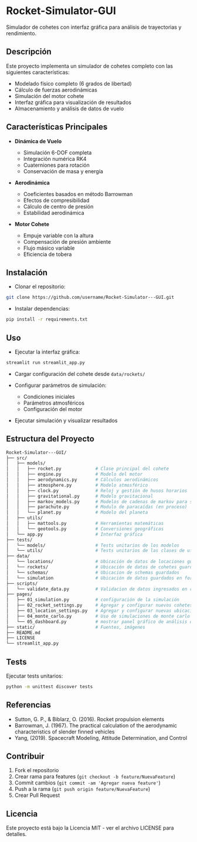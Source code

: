 # Rocket-Simulator-GUI

Simulador de cohetes con interfaz gráfica para análisis de trayectorias y rendimiento.

## Descripción

Este proyecto implementa un simulador de cohetes completo con las siguientes características:

- Modelado físico completo (6 grados de libertad)
- Cálculo de fuerzas aerodinámicas
- Simulación del motor cohete
- Interfaz gráfica para visualización de resultados
- Almacenamiento y análisis de datos de vuelo

## Características Principales

- **Dinámica de Vuelo**
  - Simulación 6-DOF completa
  - Integración numérica RK4
  - Cuaterniones para rotación
  - Conservación de masa y energía

- **Aerodinámica**
  - Coeficientes basados en método Barrowman
  - Efectos de compresibilidad
  - Cálculo de centro de presión
  - Estabilidad aerodinámica

- **Motor Cohete**
  - Empuje variable con la altura
  - Compensación de presión ambiente
  - Flujo másico variable
  - Eficiencia de tobera

## Instalación

- Clonar el repositorio:

```bash
git clone https://github.com/username/Rocket-Simulator---GUI.git
```

- Instalar dependencias:

```bash
pip install -r requirements.txt
```

## Uso

- Ejecutar la interfaz gráfica:

```bash
streamlit run streamlit_app.py
```

- Cargar configuración del cohete desde `data/rockets/`

- Configurar parámetros de simulación:
  - Condiciones iniciales
  - Parámetros atmosféricos
  - Configuración del motor

- Ejecutar simulación y visualizar resultados

## Estructura del Proyecto

```bash
Rocket-Simulator---GUI/
├── src/
│   ├── models/
│   │   ├── rocket.py             # Clase principal del cohete
│   │   ├── engine.py             # Modelo del motor
│   │   ├── aerodynamics.py       # Cálculos aerodinámicos
│   │   ├── atmosphere.py         # Modelo atmosférico
│   │   ├── clock.py              # Reloj y gestión de husos horarios
│   │   ├── gravitational.py      # Modelo gravitacional
│   │   ├── markov_models.py      # Modelos de cadenas de markov para simulación monte carlo
│   │   ├── parachute.py          # Modulo de paracaídas (en proceso)
│   │   └── planet.py             # Modelo del planeta
│   ├── utils/
│   │   ├── mattools.py           # Herramientas matemáticas
│   │   └── geotools.py           # Conversiones geográficas
│   └── app.py                    # Interfaz gráfica
├── tests/
│   └── models/                   # Tests unitarios de los modelos
│   └── utils/                    # Tests unitarios de las clases de utilidades
├── data/
│   └── locations/                # Ubicación de datos de locaciones guardadas
│   └── rockets/                  # Ubicación de datos de cohetes guardados
│   └── schemas/                  # Ubicacion de schemas guardados
│   └── simulation                # Ubicación de datos guardados en formato parquet
├── scripts/
│   └── validate_data.py          # Validacion de datos ingresados en rocket settings y location settings
├── pages/
│   ├── 01_simulation.py          # configuración de la simulación
│   ├── 02_rocket_settings.py     # Agregar y configurar nuevos cohetes para simular
│   ├── 03_location_settings.py   # Agregar y configurar nuevas ubicaciones de lanzamiento
│   ├── 04_monte_carlo.py         # Uso de simulaciones de monte carlo (en proceso)
│   └── 05_dashboard.py           # mostrar panel gráfico de análisis de la simulación de trayectoria realizada
├── static/                       # Fuentes, imágenes
├── README.md
├── LICENSE
└── streamlit_app.py
```

## Tests

Ejecutar tests unitarios:

```bash
python -m unittest discover tests
```

## Referencias

- Sutton, G. P., & Biblarz, O. (2016). Rocket propulsion elements
- Barrowman, J. (1967). The practical calculation of the aerodynamic characteristics of slender finned vehicles
- Yang, (2019). Spacecraft Modeling, Attitude Determination, and Control

## Contribuir

1. Fork el repositorio
2. Crear rama para features (`git checkout -b feature/NuevaFeature`)
3. Commit cambios (`git commit -am 'Agregar nueva feature'`)
4. Push a la rama (`git push origin feature/NuevaFeature`)
5. Crear Pull Request

## Licencia

Este proyecto está bajo la Licencia MIT - ver el archivo LICENSE para detalles.
